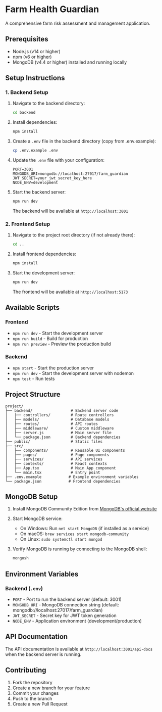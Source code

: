 # Farm Health Guardian

A comprehensive farm risk assessment and management application.

## Prerequisites

- Node.js (v14 or higher)
- npm (v6 or higher)
- MongoDB (v4.4 or higher) installed and running locally

## Setup Instructions

### 1. Backend Setup

1. Navigate to the backend directory:
   ```bash
   cd backend
   ```

2. Install dependencies:
   ```bash
   npm install
   ```

3. Create a `.env` file in the backend directory (copy from .env.example):
   ```bash
   cp .env.example .env
   ```

4. Update the `.env` file with your configuration:
   ```
   PORT=3001
   MONGODB_URI=mongodb://localhost:27017/farm_guardian
   JWT_SECRET=your_jwt_secret_key_here
   NODE_ENV=development
   ```

5. Start the backend server:
   ```bash
   npm run dev
   ```
   The backend will be available at `http://localhost:3001`

### 2. Frontend Setup

1. Navigate to the project root directory (if not already there):
   ```bash
   cd ..
   ```

2. Install frontend dependencies:
   ```bash
   npm install
   ```

3. Start the development server:
   ```bash
   npm run dev
   ```
   The frontend will be available at `http://localhost:5173`

## Available Scripts

### Frontend
- `npm run dev` - Start the development server
- `npm run build` - Build for production
- `npm run preview` - Preview the production build

### Backend
- `npm start` - Start the production server
- `npm run dev` - Start the development server with nodemon
- `npm test` - Run tests

## Project Structure

```
project/
├── backend/                 # Backend server code
│   ├── controllers/         # Route controllers
│   ├── models/              # Database models
│   ├── routes/              # API routes
│   ├── middleware/          # Custom middleware
│   ├── server.js            # Main server file
│   └── package.json         # Backend dependencies
├── public/                  # Static files
├── src/
│   ├── components/          # Reusable UI components
│   ├── pages/               # Page components
│   ├── services/            # API services
│   ├── contexts/            # React contexts
│   ├── App.tsx              # Main App component
│   └── main.tsx             # Entry point
├── .env.example            # Example environment variables
└── package.json            # Frontend dependencies
```

## MongoDB Setup

1. Install MongoDB Community Edition from [MongoDB's official website](https://www.mongodb.com/try/download/community)
2. Start MongoDB service:
   - On Windows: Run `net start MongoDB` (if installed as a service)
   - On macOS: `brew services start mongodb-community`
   - On Linux: `sudo systemctl start mongod`

3. Verify MongoDB is running by connecting to the MongoDB shell:
   ```bash
   mongosh
   ```

## Environment Variables

### Backend (`.env`)
- `PORT` - Port to run the backend server (default: 3001)
- `MONGODB_URI` - MongoDB connection string (default: mongodb://localhost:27017/farm_guardian)
- `JWT_SECRET` - Secret key for JWT token generation
- `NODE_ENV` - Application environment (development/production)

## API Documentation

The API documentation is available at `http://localhost:3001/api-docs` when the backend server is running.

## Contributing

1. Fork the repository
2. Create a new branch for your feature
3. Commit your changes
4. Push to the branch
5. Create a new Pull Request

